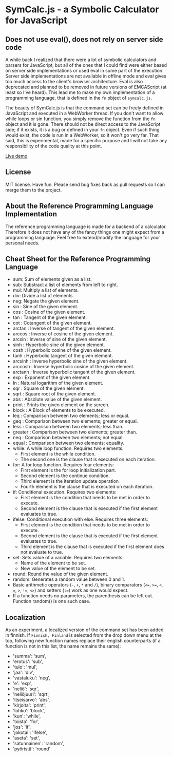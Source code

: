SymCalc.js - a Symbolic Calculator for JavaScript
=================================================

Does not use eval(), does not rely on server side code
------------------------------------------------------

A while back I realized that there were a lot of symbolic calculators and parsers for JavaScript, but all of the ones that I could find were either based on server side implementations or used eval in some part of the execution. Server side implementations are not available in offline mode and eval gives too much access to the client's browser architecture. Eval is also deprecated and planned to be removed in future versions of EMCAScript (at least so I've heard). This lead me to make my own implementation of a programming language, that is defined in the `fn` object of `symcalc.js`.

The beauty of SymCalc.js is that the command set can be freely defined in JavaScript and executed in a WebWorker thread. If you don't want to allow while loops or sin function, you simply remove the function from the `fn` object and it is gone. There should not be direct access to the JavaScript side; if it exists, it is a bug or defined in your `fn` object. Even if such thing would exist, the code is run in a WebWorker, so it won't go very far. That said, this is experimental, made for a specific purpose and I will not take any responsibility of the code quality at this point.

[Live demo](http://kulmakerroin.net/symcalc/)

License
-------
MIT license. Have fun. Please send bug fixes back as pull requests so I can merge them to the project.

About the Reference Programming Language Implementation
-------------------------------------------------

The reference programming language is made for a backend of a calculator. Therefore it does not have any of the fancy things one might expect from a programming language. Feel free to extend/modify the language for your personal needs.


Cheat Sheet for the Reference Programming Language
--------------------------------------------------
* sum: Sum of elements given as a list.
* sub: Substract a list of elements from left to right.
* mul: Multiply a list of elements.
* div: Divide a list of elements.
* neg: Negate the given element.
* sin : Sine of the given element.
* cos : Cosine of the given element.
* tan : Tangent of the given element.
* cot : Cotangent of the given element.
* arctan : Inverse of tangent of the given element.
* arccos : Inverse of cosine of the given element.
* arcsin : Inverse of sine of the given element.
* sinh : Hyperbolic sine of the given element.
* cosh : Hyperbolic cosine of the given element.
* tanh : Hyperbolic tangent of the given element.
* arcsinh : Inverse hyperbolic sine of the given element.
* arccosh : Inverse hyperbolic cosine of the given element.
* arctanh : Inverse hyperbolic tangent of the given element.
* exp : Exponent of the given element.
* ln : Natural logarithm of the given element.
* sqr : Square of the given element.
* sqrt : Square root of the given element.
* abs : Absolute value of the given element.
* print : Prints the given element on the screen.
* block : A Block of elements to be executed.
* leq : Comparison between two elements; less or equal.
* geq : Comparison between two elements; greater or equal.
* less : Comparison between two elements; less than.
* greater : Comparison between two elements; greater than.
* neq : Comparison between two elements; not equal.
* equal : Comparison between two elements; equality.
* while: A while loop function. Requires two elements:
	* First element is the while condition.
	* The second one is the clause that is executed on each iteration.
* for: A for loop function. Requires four elements:
	* First element is the for loop initialization part.
	* Second element is the continue condition.
	* Third element is the iteration update operation
	* Fourth element is the clause that is executed on each iteration.
* if: Conditional execution. Requires two elements:
	* First element is the condition that needs to be met in order to execute.
	* Second element is the clause that is executed if the first element evaluates to true.
* ifelse: Conditional execution with else. Requires three elements:
	* First element is the condition that needs to be met in order to execute.
	* Second element is the clause that is executed if the first element evaluates to true.
	* Third element is the clause that is executed if the first element does not evaluate to true.
* set: Sets value of a variable. Requires two elements:
	* Name of the element to be set.
	* New value of the element to be set.
* round: Round the value of the given element.
* random: Generates a random value between 0 and 1.
* Basic arithmetic operators (`-`, `+`, `*` and `/`), binary comparators (`<=`, `>=`, `<`, `=`, `>`, `!=`, `<>`) and setters (`:=`) work as one would expect.
* If a function needs no parameters, the parenthesis can be left out. Function random() is one such case.

Localization
------------

As an experiment, a localized version of the command set has been added in finnish. If `Finnish, Finland` is selected from the drop down menu at the top, following new function names replace their english counterparts (if a function is not in this list, the name remains the same):

* 'summa': 'sum',
* 'erotus': 'sub',
* 'tulo': 'mul',
* 'jaa': 'div',
* 'vastaluku': 'neg',
* 'e': 'exp',
* 'neliö': 'sqr',
* 'neliöjuuri': 'sqrt',
* 'itseisarvo': 'abs',
* 'kirjoita': 'print',
* 'lohko': 'block',
* 'kun': 'while',
* 'toista': 'for',
* 'jos': 'if',
* 'jokotai': 'ifelse',
* 'aseta': 'set',
* 'satunnainen': 'random',
* 'pyöristä': 'round'
